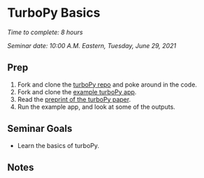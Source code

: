 TurboPy Basics
==============
*Time to complete: 8 hours* 

*Seminar date: 10:00 A.M. Eastern, Tuesday, June 29, 2021*

Prep
----
1. Fork and clone the [turboPy repo](https://github.com/NRL-Plasma-Physics-Division/turbopy) 
   and poke around in the code.
2. Fork and clone the [example turboPy app](https://github.com/NRL-Plasma-Physics-Division/particle-in-field).
3. Read the [preprint of the turboPy paper](https://arxiv.org/pdf/2002.08842.pdf).
4. Run the example app, and look at some of the outputs.

Seminar Goals
-------------
- Learn the basics of turboPy.

Notes
-----
